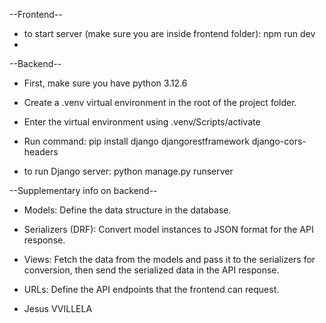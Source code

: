 --Frontend--
- to start server (make sure you are inside frontend folder): npm run dev
- 

--Backend--
- First, make sure you have python 3.12.6
- Create a .venv virtual environment in the root of the project folder. 
- Enter the virtual environment using .venv/Scripts/activate 
- Run command: pip install django djangorestframework django-cors-headers

- to run Django server: python manage.py runserver

--Supplementary info on backend--
- Models: Define the data structure in the database.

- Serializers (DRF): Convert model instances to JSON format for the API response.

- Views: Fetch the data from the models and pass it to the serializers for conversion, then send the serialized data in the API response.

- URLs: Define the API endpoints that the frontend can request.

- Jesus VVILLELA